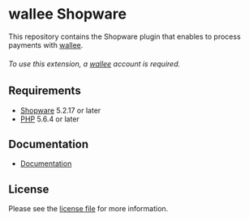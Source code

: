# wallee Shopware
This repository contains the Shopware plugin that enables to process payments with [wallee](https://www.wallee.com/).

###### To use this extension, a [wallee](https://www.wallee.com/) account is required.

## Requirements

* [Shopware](https://shopware.com/) 5.2.17 or later
* [PHP](http://php.net/) 5.6.4 or later

## Documentation

* [Documentation](https://plugin-documentation.wallee.com/wallee-payment/shopware-composer/1.0.59/docs/en/documentation.html)

## License

Please see the [license file](https://github.com/wallee-payment/shopware-composer/blob/1.0.59/LICENSE) for more information.
